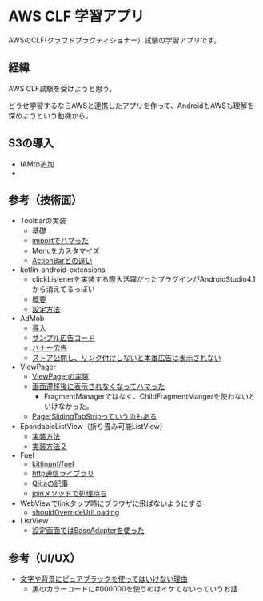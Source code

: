 # AWS CLF 学習アプリ

AWSのCLF(クラウドプラクティショナー）試験の学習アプリです。

## 経緯

AWS CLF試験を受けようと思う。

どうせ学習するならAWSと連携したアプリを作って、AndroidもAWSも理解を深めようという動機から。

## S3の導入
- IAMの追加
- 

## 参考（技術面）
- Toolbarの実装
  - [基礎](https://note.com/fiasjawn/n/n403266120226)
  - [importでハマった](https://qiita.com/tkmd35/items/a0af2b985491ddef7bc7)
  - [Menuをカスタマイズ](https://developer.android.com/training/appbar/actions?hl=ja)
  - [ActionBarとの違い](https://moewe-net.com/android/toolbar)
- kotlin-android-extensions
  - clickListenerを実装する際大活躍だったプラグインがAndroidStudio4.1から消えてるっぽい
  - [概要](https://qiita.com/superman9387/items/9df8038c4db92a7136c8)
  - [設定方法](https://minpro.net/kotlin-android-extensions-gone-from-android-studio-4-1)
- AdMob
  - [導入](https://developers.google.com/admob/android/quick-start?hl=ja#import_the_mobile_ads_sdk)
  - [サンプル広告コード](https://developers.google.com/admob/android/test-ads#sample_ad_units)
  - [バナー広告](https://developers.google.com/admob/android/banner?hl=ja#kotlin_1)
  - [ストア公開し、リンク付けしないと本番広告は表示されない](https://www.yukiiworks.com/archives/267)
- ViewPager
  - [ViewPagerの実装](https://developer.android.com/training/animation/screen-slide?hl=ja)
  - [画面遷移後に表示されなくなってハマった](https://qiita.com/tomoteru/items/1e2328b05fb8257f4192)
    - FragmentManagerではなく、ChildFragmentMangerを使わないといけなかった。
  - [PagerSlidingTabStripっていうのもある](https://qiita.com/kkkaaakkku/items/3e5297455795861f17f1)
- EpandableListView（折り畳み可能ListView）
  - [実装方法](https://tekulearn.jimdofree.com/%E9%96%8B%E7%99%BA/%E9%A0%85%E7%9B%AE1-10/6-%E3%83%AA%E3%82%B9%E3%83%88%E3%82%92%E8%A1%A8%E7%A4%BA/)
  - [実装方法２](http://android-note.open-memo.net/sub/list_view__make_expandable_list_view.html)
- Fuel
  - [kittinunf/fuel](https://github.com/kittinunf/fuel)
  - [http通信ライブラリ](https://blog.masterka.net/archives/2275)
  - [Qiitaの記事](https://qiita.com/naoi/items/8df1409ad48ad8f3c632)
  - [joinメソッドで処理待ち](https://github.com/kittinunf/fuel/blob/da920c5fc0ed19e8082b09f24002e4abf68f2005/fuel/src/main/kotlin/com/github/kittinunf/fuel/core/requests/CancellableRequest.kt#L34)
- WebViewでlinkタップ時にブラウザに飛ばないようにする
  - [shouldOverrideUrlLoading](https://asahima.hatenablog.jp/entry/2017/01/08/000000)
- ListView
  - [設定画面ではBaseAdapterを使った](https://qiita.com/Tsumugi/items/47f31bb7351979a45653)

## 参考（UI/UX）
- [文字や背景にピュアブラックを使ってはいけない理由](https://uxmilk.jp/73614)
  - 黒のカラーコードに#000000を使うのはイケてないっていうお話
